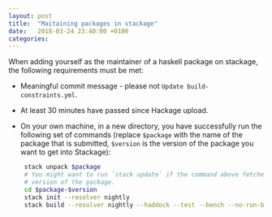 ```yaml
---
layout: post
title:  "Maitaining packages in stackage"
date:   2018-03-24 23:40:00 +0100
categories: 
---
```


When adding yourself as the maintainer of a haskell package on stackage, the
following requirements must be met:

- Meaningful commit message - please not `Update build-constraints.yml`.
- At least 30 minutes have passed since Hackage upload.
- On your own machine, in a new directory, you have successfully run the
  following set of commands (replace `$package` with the name of the package
  that is submitted, `$version` is the version of the package you want to get
  into Stackage):

    ```sh
     stack unpack $package
     # You might want to run `stack update` if the command above fetches an old
     # version of the package.
     cd $package-$version
     stack init --resolver nightly
     stack build --resolver nightly --haddock --test --bench --no-run-benchmarks
    ```

